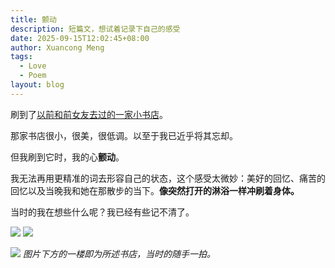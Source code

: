 ```yaml
---
title: 颤动
description: 短篇文，想试着记录下自己的感受
date: 2025-09-15T12:02:45+08:00
author: Xuancong Meng
tags:
  - Love
  - Poem
layout: blog
---
```


刷到了[以前和前女友去过的一家小书店](https://v.douyin.com/onmLtrYkhNA/)。

那家书店很小，很美，很低调。以至于我已近乎将其忘却。

但我刷到它时，我的心**颤动**。

我无法再用更精准的词去形容自己的状态，这个感受太微妙：美好的回忆、痛苦的回忆以及当晚我和她在那散步的当下。**像突然打开的淋浴一样冲刷着身体。**

当时的我在想些什么呢？我已经有些记不清了。

<div class="flex w-full justify-between *:w-[48%] *:mb-0">
    <img src="/img/250915-1.jpeg"/>
    <img src="/img/250915-2.jpeg"/>
</div>

![](/img/250915-0.jpeg)
_图片下方的一楼即为所述书店，当时的随手一拍。_
